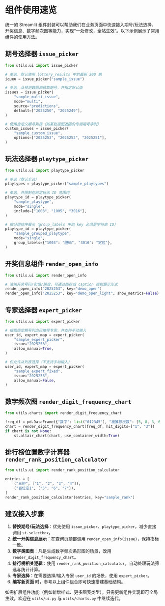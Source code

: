 # 组件使用速览

统一的 Streamlit 组件封装可以帮助我们在业务页面中快速接入期号/玩法选择、开奖信息、数字频次图等能力，实现“一处修改，全站生效”。以下示例展示了常用组件的使用方法。

## 期号选择器 `issue_picker`
```python
from utils.ui import issue_picker

# 单选，默认使用 lottery_results 中的最新 200 期
iqueu = issue_picker("sample_issue")

# 多选，从预测数据源获取期号，并指定默认值
issues = issue_picker(
    "sample_multi_issue",
    mode="multi",
    source="predictions",
    default=["2025250", "2025249"],
)

# 使用自定义期号列表（如某张视图返回的专用期号序列）
custom_issues = issue_picker(
    "sample_custom_issue",
    options=["2025253", "2025252", "2025251"],
)
```

## 玩法选择器 `playtype_picker`
```python
from utils.ui import playtype_picker

# 多选（默认全选）
playtypes = playtype_picker("sample_playtypes")

# 单选，并限制在给定玩法 ID 范围内
playtype_id = playtype_picker(
    "sample_playtype",
    mode="single",
    include=["1003", "1005", "3016"],
)

# 按分组排序展示（group_labels 中的 key 必须是字符串 ID）
playtype_id = playtype_picker(
    "sample_grouped_playtype",
    mode="single",
    group_labels={"1003": "胆码", "3016": "定位"},
)
```

## 开奖信息组件 `render_open_info`
```python
from utils.ui import render_open_info

# 渲染开奖号码/和值/跨度，可通过指标或 caption 控制展示形式
render_open_info("2025253", key="demo_open")
render_open_info("2025253", key="demo_open_light", show_metrics=False)
```

## 专家选择器 `expert_picker`
```python
from utils.ui import expert_picker

# 根据指定期号列出已推荐专家，并支持手动输入
user_id, expert_map = expert_picker(
    "sample_expert_picker",
    issue="2025253",
    allow_manual=True,
)

# 仅允许从列表选择（不支持手动输入）
user_id, expert_map = expert_picker(
    "sample_expert_fixed",
    issue="2025253",
    allow_manual=False,
)
```

## 数字频次图 `render_digit_frequency_chart`
```python
from utils.charts import render_digit_frequency_chart

freq_df = pd.DataFrame({"数字": list("012345"), "被推荐次数": [5, 8, 3, 6, 2, 4]})
chart = render_digit_frequency_chart(freq_df, hit_digits=["1", "3"])
if chart is not None:
    st.altair_chart(chart, use_container_width=True)
```

## 排行榜位置数字计算器 `render_rank_position_calculator`
```python
from utils.ui import render_rank_position_calculator

entries = [
    ("三胆", ["1", "2", "3", "4"]),
    ("百位定1", ["5", "6", "7"]),
]
render_rank_position_calculator(entries, key="sample_rank")
```

## 建议接入步骤
1. **替换期号/玩法选择**：优先使用 `issue_picker`、`playtype_picker`，减少直接调用 `st.selectbox`。  
2. **统一开奖信息展示**：在查询页顶部调用 `render_open_info(issue)`，保持指标一致。  
3. **数字类图表**：凡是生成数字频次条形图的场景，改用 `render_digit_frequency_chart`。  
4. **排行榜相关逻辑**：使用 `render_rank_position_calculator`，自动处理玩法筛选与统计计算。  
5. **专家选择**：在需要选择/输入专家 `user_id` 的场景，使用 `expert_picker`。  
6. **编写新页面** 时，参考以上组件组合即可快速搭建基础结构。  

如需扩展组件功能（例如新增样式、更多图表类型），只需更新组件实现即可全局生效。欢迎在 `utils/ui.py` 与 `utils/charts.py` 中继续迭代。